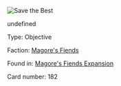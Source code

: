 
![Save the Best](https://warhammerunderworlds.com/wp-content/uploads/sites/6/2018/03/182_ENG.png)

undefined

Type: Objective

Faction: [Magore's Fiends](/factions/magores-fiends.md)

Found in: [Magore's Fiends Expansion](/locations/magores-fiends-expansion.md)

Card number: 182
